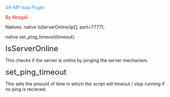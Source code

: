 <font color="dodgerblue">SA-MP Isup Plugin</font>

<font color="red">By Abagail</font>

Natives:
native IsServerOnline(ip[], port=7777);

native set_ping_timeout(timeout);

<font size="5">IsServerOnline</font>

This checks if the server is online by pinging the server mechanism.

<font size="5">set_ping_timeout</font>

This sets the amount of time in which the script will timeout / stop running if no ping is recieved.
